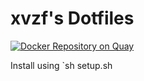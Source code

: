 # xvzf's Dotfiles
[![Docker Repository on Quay](https://quay.io/repository/xvzf/devbox/status "Docker Repository on Quay")](https://quay.io/repository/xvzf/devbox)

Install using `sh setup.sh
